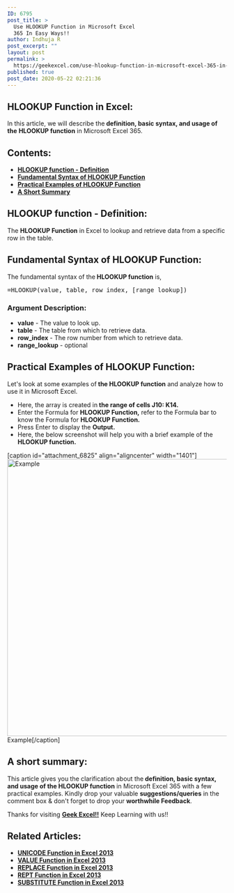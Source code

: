 ```yaml
---
ID: 6795
post_title: >
  Use HLOOKUP Function in Microsoft Excel
  365 In Easy Ways!!
author: Indhuja R
post_excerpt: ""
layout: post
permalink: >
  https://geekexcel.com/use-hlookup-function-in-microsoft-excel-365-in-easy-ways/
published: true
post_date: 2020-05-22 02:21:36
---
```

<h2>HLOOKUP Function in Excel:</h2>
In this article, we will describe the<strong> definition, basic syntax, and usage of the</strong> <strong>HLOOKUP function</strong> in Microsoft Excel 365.
<h2>Contents:</h2>
<ul>
 	<li><a href="#1"><strong>HLOOKUP function - Definition</strong></a></li>
 	<li><a href="#2"><strong>Fundamental Syntax of HLOOKUP Function</strong></a></li>
 	<li><a href="#3"><strong>Practical Examples of HLOOKUP Function</strong></a></li>
 	<li><a href="#4"><strong>A Short Summary</strong></a></li>
</ul>
<h2 id="1">HLOOKUP function - Definition:</h2>
The <strong>HLOOKUP Function</strong> in Excel to lookup and retrieve data from a specific row in the table.
<h2 id="2">Fundamental Syntax of HLOOKUP Function:</h2>
The fundamental syntax of the<strong> HLOOKUP function</strong> is,
<pre>=HLOOKUP(value, table, row_index, [range_lookup])</pre>
<h3><strong>Argument Description:</strong></h3>
<ul>
 	<li class="first"><strong>value</strong> - The value to look up.</li>
 	<li><strong>table</strong> - The table from which to retrieve data.</li>
 	<li><strong>row_index</strong> - The row number from which to retrieve data.</li>
 	<li class="last"><strong>range_lookup</strong> - optional</li>
</ul>
<h2 id="3">Practical Examples of HLOOKUP Function:</h2>
Let's look at some examples of<strong> the HLOOKUP </strong><b>function</b> and analyze how to use it in Microsoft Excel.
<ul>
 	<li>Here, the array is created in<strong> the range of cells J10: K14.</strong></li>
 	<li>Enter the Formula for <strong>HLOOKUP </strong><strong>Function,</strong> refer to the Formula bar to know the Formula for <strong>HLOOKUP </strong><strong>Function.</strong></li>
 	<li>Press Enter to display the <strong>Output.</strong></li>
 	<li>Here, the below screenshot will help you with a brief example of the <strong>HLOOKUP </strong><b>function.</b></li>
</ul>
[caption id="attachment_6825" align="aligncenter" width="1401"]<img class="wp-image-6825 size-full" src="https://geekexcel.com/wp-content/uploads/2020/05/Screenshot_1-32.png" alt="Example" width="1401" height="636" /> Example[/caption]
<h2 id="4">A short summary:</h2>
This article gives you the clarification about the<strong> definition, basic syntax, and usage of the HLOOKUP function</strong> in Microsoft Excel 365 with a few practical examples. Kindly drop your valuable <strong>suggestions/queries</strong> in the comment box &amp; don't forget to drop your <strong>worthwhile Feedback</strong>.

Thanks for visiting <strong><a href="https://geekexcel.com/">Geek Excel!!</a></strong> Keep Learning with us!!
<h2>Related Articles:</h2>
<ul>
 	<li><a href="https://geekexcel.com/unicode-function-in-microsoft-excel-2013/" rel="nofollow"><strong>UNICODE Function in Excel 2013</strong></a></li>
 	<li><a href="https://geekexcel.com/how-to-use-value-function-in-microsoft-excel-2013/" rel="nofollow"><strong>VALUE Function in Excel 2013</strong></a></li>
 	<li><a href="https://geekexcel.com/different-ways-to-replace-function-in-excel-2013/" rel="nofollow"><strong>REPLACE Function in Excel 2013</strong></a></li>
 	<li><a href="https://geekexcel.com/how-to-use-rept-function-in-microsoft-excel-2013/" rel="nofollow"><strong>REPT Function in Excel 2013</strong></a></li>
 	<li><a href="https://geekexcel.com/how-to-use-substitute-function-in-microsoft-excel-2013/" rel="nofollow"><strong>SUBSTITUTE Function in Excel 2013</strong></a></li>
</ul>
